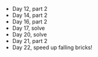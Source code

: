 * Day 12, part 2
* Day 14, part 2
* Day 16, part 2
* Day 17, solve
* Day 20, solve
* Day 21, part 2
* Day 22, speed up falling bricks!
